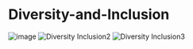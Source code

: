 # Diversity-and-Inclusion
![image](https://github.com/RenukaPanghate/Diversity-and-Inclusion/assets/163911378/2c6a2450-f9c2-4f1c-ac60-40c3a7595dd7)
![Diversity   Inclusion2](https://github.com/RenukaPanghate/Diversity-and-Inclusion/assets/163911378/f7ca56fa-dd00-4369-8eca-6102615949d4)
![Diversity   Inclusion3](https://github.com/RenukaPanghate/Diversity-and-Inclusion/assets/163911378/ac3fe310-1325-4dc1-bb21-c6815717eb9f)


